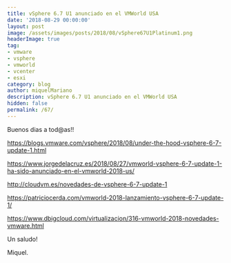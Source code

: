 ```yaml
---
title: vSphere 6.7 U1 anunciado en el VMWorld USA
date: '2018-08-29 00:00:00'
layout: post
image: /assets/images/posts/2018/08/vSphere67U1Platinum1.png
headerImage: true
tag:
- vmware
- vsphere
- vmworld
- vcenter
- esxi
category: blog
author: miquelMariano
description: vSphere 6.7 U1 anunciado en el VMWorld USA
hidden: false
permalink: /67/
---
```


Buenos dias a tod@as!!

https://blogs.vmware.com/vsphere/2018/08/under-the-hood-vsphere-6-7-update-1.html

https://www.jorgedelacruz.es/2018/08/27/vmworld-vsphere-6-7-update-1-ha-sido-anunciado-en-el-vmworld-2018-us/

http://cloudvm.es/novedades-de-vsphere-6-7-update-1

https://patriciocerda.com/vmworld-2018-lanzamiento-vsphere-6-7-update-1/

https://www.dbigcloud.com/virtualizacion/316-vmworld-2018-novedades-vmware.html






Un saludo!

Miquel.


